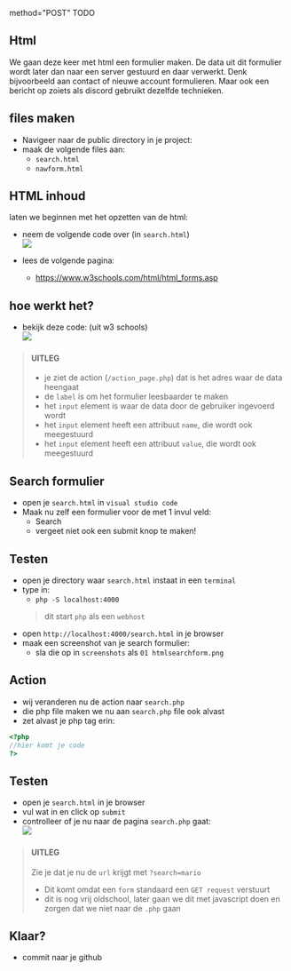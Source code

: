 
method="POST" TODO 

## Html

We gaan deze keer met html een formulier maken. De data uit dit formulier wordt later dan naar een server gestuurd en daar verwerkt. Denk bijvoorbeeld aan contact of nieuwe account formulieren. Maar ook een bericht op zoiets als discord gebruikt dezelfde technieken.


## files maken

- Navigeer naar de public directory in je project:
- maak de volgende files aan:
    - `search.html`
    - `nawform.html`

## HTML inhoud

laten we beginnen met het opzetten van de html:

- neem de volgende code over (in `search.html`)
</br>![](img/basichtml.PNG)

- lees de volgende pagina:
   -  https://www.w3schools.com/html/html_forms.asp

## hoe werkt het?

- bekijk deze code: (uit w3 schools)
</br>![](img/form.PNG)

> #### UITLEG
> - je ziet de action (`/action_page.php`) dat is het adres waar de data heengaat
> - de `label` is om het formulier leesbaarder te maken
> - het `input` element is waar de data door de gebruiker ingevoerd wordt
> - het `input` element heeft een attribuut `name`, die wordt ook meegestuurd
> - het `input` element heeft een attribuut `value`, die wordt ook meegestuurd

## Search formulier

- open je `search.html` in `visual studio code`
- Maak nu zelf een formulier voor de met 1 invul veld:
    - Search
    - vergeet niet ook een submit knop te maken!

## Testen
- open je directory waar `search.html` instaat in een `terminal`
- type in:
    - `php -S localhost:4000`
    > dit start `php` als een `webhost`
- open `http://localhost:4000/search.html` in je browser
- maak een screenshot van je search formulier:
    - sla die op in `screenshots` als `01 htmlsearchform.png`

## Action

- wij veranderen nu de action naar `search.php`
- die php file maken we nu aan `search.php` file ook alvast
- zet alvast je php tag erin:
```php
<?php
//hier komt je code
?>
```

## Testen

- open je `search.html` in je browser
- vul wat in en click op `submit`
- controlleer of je nu naar de pagina `search.php` gaat:
</br>![](img/naarsearchphp.PNG)

> #### UITLEG
> Zie je dat je nu de `url` krijgt met `?search=mario`
> - Dit komt omdat een `form` standaard een `GET request` verstuurt
> - dit is nog vrij oldschool, later gaan we dit met javascript doen en zorgen dat we niet naar de `.php` gaan


## Klaar?
- commit naar je github
